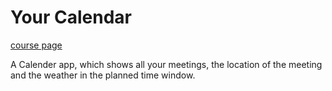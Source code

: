 # Your Calendar

[course page](http://mobile.pages.labranet.jamk.fi/mobile-project/)

A Calender app, which shows all your meetings, the location of the meeting and the weather in the planned time window. 